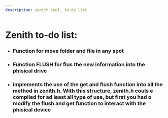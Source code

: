 ```yaml
---
description: zenith impl. to-do list
---
```



# Zenith to-do list:

- ### Function for move folder and file in any spot

- ### Function FLUSH for flus the new information into the phisical drive

- ### implements the use of the get and flush function into all the method in zenith.h. With this structure, zenith.h couls e compiled for ad least all type of use, but first you had o modify the flush and get function to interact with the phisical device
